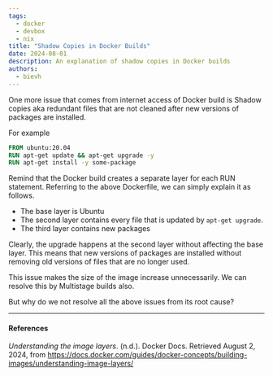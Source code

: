 ```yaml
---
tags: 
  - docker
  - devbox
  - nix
title: "Shadow Copies in Docker Builds"
date: 2024-08-01
description: An explanation of shadow copies in Docker builds
authors:
  - bievh
---
```

One more issue that comes from internet access of Docker build is Shadow copies aka redundant files that are not cleaned after new versions of packages are installed. 

For example

```Dockerfile
FROM ubuntu:20.04
RUN apt-get update && apt-get upgrade -y
RUN apt-get install -y some-package
```

Remind that the Docker build creates a separate layer for each RUN statement. Referring to the above Dockerfile, we can simply explain it as follows.
- The base layer is Ubuntu 
- The second layer contains every file that is updated by `apt-get upgrade`.
- The third layer contains new packages

Clearly, the upgrade happens at the second layer without affecting the base layer. This means that new versions of packages are installed without removing old versions of files that are no longer used.

This issue makes the size of the image increase unnecessarily. We can resolve this by Multistage builds also. 

But why do we not resolve all the above issues from its root cause? 

---
#### References
*Understanding the image layers*. (n.d.). Docker Docs. Retrieved August 2, 2024, from https://docs.docker.com/guides/docker-concepts/building-images/understanding-image-layers/
